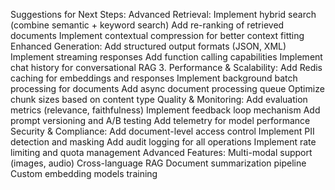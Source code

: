 Suggestions for Next Steps:
Advanced Retrieval:
Implement hybrid search (combine semantic + keyword search)
Add re-ranking of retrieved documents
Implement contextual compression for better context fitting
Enhanced Generation:
Add structured output formats (JSON, XML)
Implement streaming responses
Add function calling capabilities
Implement chat history for conversational RAG
3. Performance & Scalability:
Add Redis caching for embeddings and responses
Implement background batch processing for documents
Add async document processing queue
Optimize chunk sizes based on content type
Quality & Monitoring:
Add evaluation metrics (relevance, faithfulness)
Implement feedback loop mechanism
Add prompt versioning and A/B testing
Add telemetry for model performance
Security & Compliance:
Add document-level access control
Implement PII detection and masking
Add audit logging for all operations
Implement rate limiting and quota management
Advanced Features:
Multi-modal support (images, audio)
Cross-language RAG
Document summarization pipeline
Custom embedding models training